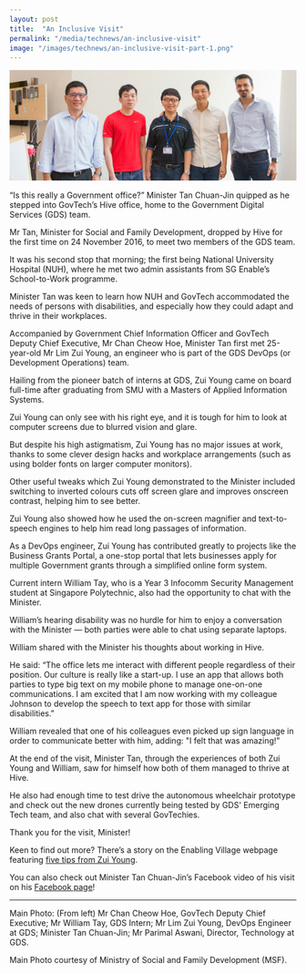 ```yaml
---
layout: post
title:  "An Inclusive Visit"
permalink: "/media/technews/an-inclusive-visit"
image: "/images/technews/an-inclusive-visit-part-1.png"
---
```


![an inclusive visit](/images/technews/an-inclusive-visit-part-1.png)

“Is this really a Government office?” Minister Tan Chuan-Jin quipped as he stepped into GovTech’s Hive office, home to the Government Digital Services (GDS) team.

Mr Tan, Minister for Social and Family Development, dropped by Hive for the first time on 24 November 2016, to meet two members of the GDS team.

It was his second stop that morning; the first being National University Hospital (NUH), where he met two admin assistants from SG Enable’s School-to-Work programme.

Minister Tan was keen to learn how NUH and GovTech accommodated the needs of persons with disabilities, and especially how they could adapt and thrive in their workplaces.

Accompanied by Government Chief Information Officer and GovTech Deputy Chief Executive, Mr Chan Cheow Hoe, Minister Tan first met 25-year-old Mr Lim Zui Young, an engineer who is part of the GDS DevOps (or Development Operations) team.

Hailing from the pioneer batch of interns at GDS, Zui Young came on board full-time after graduating from SMU with a Masters of Applied Information Systems.

Zui Young can only see with his right eye, and it is tough for him to look at computer screens due to blurred vision and glare.

But despite his high astigmatism, Zui Young has no major issues at work, thanks to some clever design hacks and workplace arrangements (such as using bolder fonts on larger computer monitors).

Other useful tweaks which Zui Young demonstrated to the Minister included switching to inverted colours cuts off screen glare and improves onscreen contrast, helping him to see better.

Zui Young also showed how he used the on-screen magnifier and text-to-speech engines to help him read long passages of information.

As a DevOps engineer, Zui Young has contributed greatly to projects like the Business Grants Portal, a one-stop portal that lets businesses apply for multiple Government grants through a simplified online form system.

Current intern William Tay, who is a Year 3 Infocomm Security Management student at Singapore Polytechnic, also had the opportunity to chat with the Minister.

William’s hearing disability was no hurdle for him to enjoy a conversation with the Minister — both parties were able to chat using separate laptops.

William shared with the Minister his thoughts about working in Hive.

He said: “The office lets me interact with different people regardless of their position. Our culture is really like a start-up. I use an app that allows both parties to type big text on my mobile phone to manage one-on-one communications. I am excited that I am now working with my colleague Johnson to develop the speech to text app for those with similar disabilities."

William revealed that one of his colleagues even picked up sign language in order to communicate better with him, adding: "I felt that was amazing!”

 At the end of the visit, Minister Tan, through the experiences of both Zui Young and William, saw for himself how both of them managed to thrive at Hive.

He also had enough  time to test drive the autonomous wheelchair prototype and check out the new drones currently being tested by GDS' Emerging Tech team, and also chat with several GovTechies.

Thank you for the visit, Minister!

Keen to find out more?
There’s a story on the Enabling Village webpage featuring [five tips from Zui Young](https://enablingvillage.sg/2016/11/24/5-tips-for-levelling-up-your-career-from-a-tech-geek/).

You can also check out Minister Tan Chuan-Jin’s Facebook video of his visit on his [Facebook page](https://www.facebook.com/TanChuanJin1/videos/vb.182928775083239/1276220315754074/?type=3&theater)!

---

Main Photo: (From left) Mr Chan Cheow Hoe, GovTech Deputy Chief Executive; Mr William Tay, GDS Intern; Mr Lim Zui Young, DevOps Engineer at GDS; Minister Tan Chuan-Jin; Mr Parimal Aswani, Director, Technology at GDS.

Main Photo courtesy of Ministry of Social and Family Development (MSF).

